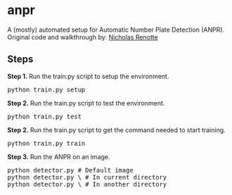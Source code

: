 # anpr
A (mostly) automated setup for Automatic Number Plate Detection (ANPR).<br />
Original code and walkthrough by: <a href="https://www.youtube.com/c/nicholasrenotte">Nicholas Renotte</a><br />

## Steps
<b>Step 1.</b> Run the train.py script to setup the environment.<br />
<pre>
python train.py setup
</pre> 
<b>Step 2.</b> Run the train.py script to test the environment.<br />
<pre>
python train.py test
</pre>
<b>Step 2.</b> Run the train.py script to get the command needed to start training.<br />
<pre>
python train.py train
</pre>
<b>Step 3.</b> Run the ANPR on an image.
<pre>
python detector.py # Default image
python detector.py \<image.png> # In current directory
python detector.py \</path/to/image.png> # In another directory
</pre>

